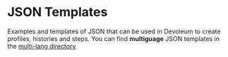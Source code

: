 # JSON Templates
Examples and templates of JSON that can be used in Devoleum to create profiles, histories and steps. You can find **multiguage** JSON templates in the [multi-lang directory](https://github.com/Devoleum/templates-json/tree/master/multi_lang)
